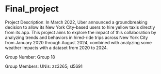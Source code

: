 # Final_project
Project Description:
In March 2022, Uber announced a groundbreaking decision to allow its New York City-based users to hire yellow taxis directly from its app. This project aims to explore the impact of this collaboration by analyzing trends and behaviors in hired-ride trips across New York City from January 2020 through August 2024, combined with analyzing some weather impacts with a dataset from 2020 to 2024.

Group Number: Group 18

Group Members:
UNIs: zz3265; sl5691

